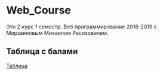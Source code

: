 # Web_Course
Это 2 курс 1 семестр. Веб программирование 2018-2019 с Мирзаяновым Михаилом Расиховичем.

## Таблица с балами
[Таблица](https://docs.google.com/spreadsheets/d/16tEhlVdtxkVc-q4HlRnsAZ_i0AbvL50PPd7_qPiox2k/)
